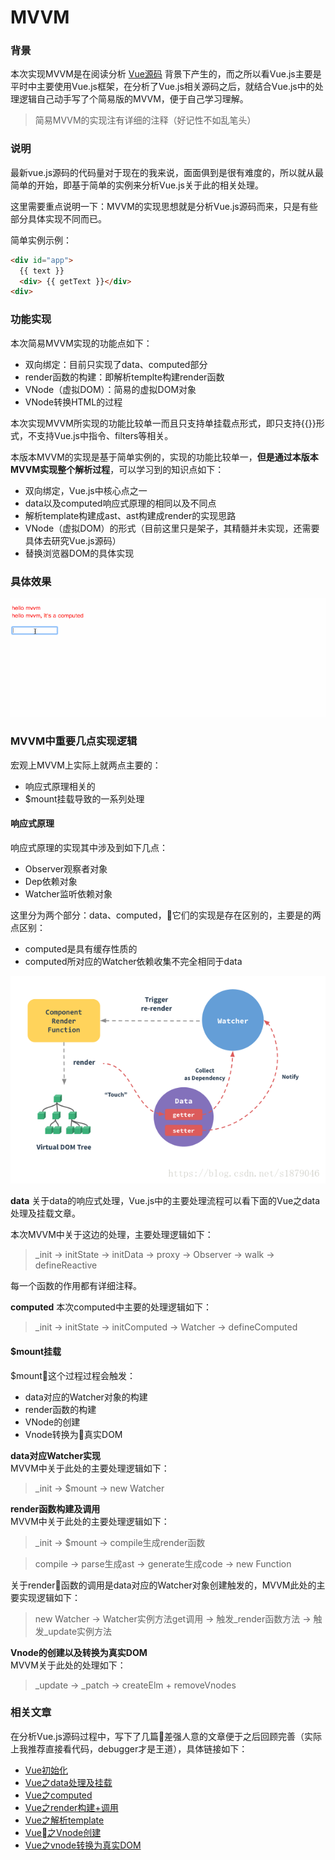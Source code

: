 # MVVM
### 背景
本次实现MVVM是在阅读分析 [Vue源码](https://github.com/vuejs/vue) 背景下产生的，而之所以看Vue.js主要是平时中主要使用Vue.js框架，在分析了Vue.js相关源码之后，就结合Vue.js中的处理逻辑自己动手写了个简易版的MVVM，便于自己学习理解。

> 简易MVVM的实现注有详细的注释（好记性不如乱笔头）

### 说明
最新vue.js源码的代码量对于现在的我来说，面面俱到是很有难度的，所以就从最简单的开始，即基于简单的实例来分析Vue.js关于此的相关处理。

这里需要重点说明一下：MVVM的实现思想就是分析Vue.js源码而来，只是有些部分具体实现不同而已。

简单实例示例：

```html
<div id="app">
  {{ text }}
  <div> {{ getText }}</div>
<div>
```

### 功能实现
本次简易MVVM实现的功能点如下：

- 双向绑定：目前只实现了data、computed部分
- render函数的构建：即解析templte构建render函数
- VNode（虚拟DOM）：简易的虚拟DOM对象
- VNode转换HTML的过程

本次实现MVVM所实现的功能比较单一而且只支持单挂载点形式，即只支持{{}}形式，不支持Vue.js中指令、filters等相关。

本版本MVVM的实现是基于简单实例的，实现的功能比较单一，**但是通过本版本MVVM实现整个解析过程**，可以学习到的知识点如下：

- 双向绑定，Vue.js中核心点之一
- data以及computed响应式原理的相同以及不同点
- 解析template构建成ast、ast构建成render的实现思路
- VNode（虚拟DOM）的形式（目前这里只是架子，其精髓并未实现，还需要具体去研究Vue.js源码）
- 替换浏览器DOM的具体实现

### 具体效果
![双向绑定实例](./assets/mvvm.gif)

### MVVM中重要几点实现逻辑
宏观上MVVM上实际上就两点主要的：   

- 响应式原理相关的
- $mount挂载导致的一系列处理

#### 响应式原理
响应式原理的实现其中涉及到如下几点：

- Observer观察者对象
- Dep依赖对象
- Watcher监听依赖对象

这里分为两个部分：data、computed，它们的实现是存在区别的，主要是的两点区别：

- computed是具有缓存性质的
- computed所对应的Watcher依赖收集不完全相同于data

![Vue响应式原理](./assets/viewModel.png)

**data**
关于data的响应式处理，Vue.js中的主要处理流程可以看下面的Vue之data处理及挂载文章。

本次MVVM中关于这边的处理，主要处理逻辑如下：
> _init -> initState -> initData -> proxy -> Observer -> walk -> defineReactive

每一个函数的作用都有详细注释。  

**computed**
本次computed中主要的处理逻辑如下：
> _init -> initState -> initComputed -> Watcher -> defineComputed

#### $mount挂载
$mount这个过程过程会触发：

- data对应的Watcher对象的构建
- render函数的构建
- VNode的创建
- Vnode转换为真实DOM

**data对应Watcher实现**    
MVVM中关于此处的主要处理逻辑如下：
> _init -> $mount -> new Watcher

**render函数构建及调用**    
MVVM中关于此处的主要处理逻辑如下：   
> _init -> $mount -> compile生成render函数

> compile -> parse生成ast -> generate生成code -> new Function

关于render函数的调用是data对应的Watcher对象创建触发的，MVVM此处的主要实现逻辑如下：
> new Watcher -> Watcher实例方法get调用 -> 触发_render函数方法 -> 触发_update实例方法

**Vnode的创建以及转换为真实DOM**   
MVVM关于此处的处理如下：
> _update -> _patch -> createElm + removeVnodes


### 相关文章
在分析Vue.js源码过程中，写下了几篇差强人意的文章便于之后回顾完善（实际上我推荐直接看代码，debugger才是王道），具体链接如下：

- [Vue初始化](https://blog.csdn.net/s1879046/article/details/82049968)
- [Vue之data处理及挂载](https://blog.csdn.net/s1879046/article/details/82151666)
- [Vue之computed](https://blog.csdn.net/s1879046/article/details/82381468)
- [Vue之render构建+调用](https://blog.csdn.net/s1879046/article/details/82881751)
- [Vue之解析template](https://blog.csdn.net/s1879046/article/details/82662704)
- [Vue之Vnode创建](https://blog.csdn.net/s1879046/article/details/82910130)
- [Vue之vnode转换为真实DOM](https://blog.csdn.net/s1879046/article/details/82979954)


